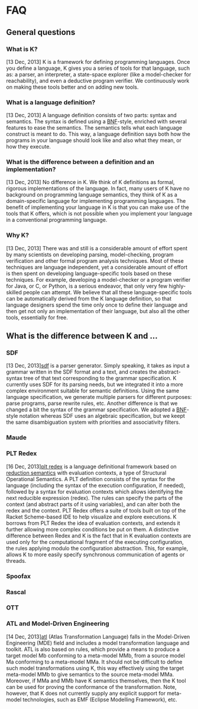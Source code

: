 # FAQ

## General questions

### What is K?

[13 Dec, 2013] K is a framework for defining programming languages. Once you define a language, K gives you a series of tools for that language, such as: a parser, an interpreter, a state-space explorer (like a model-checker for reachability), and even a deductive program verifier. We continuously work on making these tools better and on adding new tools.

### What is a language definition?

[13 Dec, 2013] A language definition consists of two parts: syntax and semantics. The syntax is defined using a [BNF](http://en.wikipedia.org/wiki/Backus%E2%80%93Naur_Form)-style, enriched with several features to ease the semantics. The semantics tells what each language construct is meant to do. This way, a language definition says both how the programs in your language should look like and also what they mean, or how they execute.

### What is the difference between a definition and an implementation?

[13 Dec, 2013] No difference in K. We think of K definitions as formal, rigorous implementations of the language. In fact, many users of K have no background on programming language semantics, they think of K as a domain-specific language for implementing programming languages. The benefit of implementing your language in K is that you can make use of the tools that K offers, which is not possible when you implement your language in a conventional programming language.

### Why K?

[13 Dec, 2013] There was and still is a considerable amount of effort spent by many scientists on developing parsing, model-checking, program verification and other formal program analysis techniques. Most of these techniques are language independent, yet a considerable amount of effort is then spent on developing language-specific tools based on these techniques. For example, developing a model-checker or a program verifier for Java, or C, or Python, is a serious endeavor, that only very few highly-skilled people can attempt. We believe that all these language-specific tools can be automatically derived from the K language definition, so that language designers spend the time only once to define their language and then get not only an implementation of their language, but also all the other tools, essentially for free.

## What is the difference between K and ...

### SDF

[13 Dec, 2013][sdf](http://www.program-transformation.org/Sdf/WebHome) is a parser generator. Simply speaking, it takes as input a grammar written in the SDF format and a text, and creates the abstract-syntax tree of that text corresponding to the grammar specification. K currently uses SDF for its parsing needs, but we integrated it into a more complex environment suitable for semantic definitions. Using the same language specification, we generate multiple parsers for different purposes: parse programs, parse rewrite rules, etc. Another difference is that we changed a bit the syntax of the grammar specification. We adopted a [BNF](http://en.wikipedia.org/wiki/Backus%E2%80%93Naur_Form)-style notation whereas SDF uses an algebraic specification, but we keept the same disambiguation system with priorities and associativity filters.

### Maude

### PLT Redex

[16 Dec, 2013][plt redex](http://redex.racket-lang.org/) is a language definitional framework based on [reduction semantics](http://en.wikipedia.org/wiki/Operational_semantics#Reduction_semantics) with evaluation contexts, a type of Structural Operational Semantics. A PLT definition consists of the syntax for the language (including the syntax of the execution configuration, if needed), followed by a syntax for evaluation contexts which allows identifying the next reducible expression (redex). The rules can specify the parts of the context (and abstract parts of it using variables), and can alter both the redex and the context. PLT Redex offers a suite of tools built on top of the Racket Scheme-based IDE to help visualize and explore executions. K borrows from PLT Redex the idea of evaluation contexts, and extends it further allowing more complex conditions be put on them. A distinctive difference between Redex and K is the fact that in K evaluation contexts are used only for the computational fragment of the executing configuration, the rules applying modulo the configuration abstraction. This, for example, allows K to more easily specify synchronous communication of agents or threads.

### Spoofax

### Rascal

### OTT

### ATL and Model-Driven Engineering

[14 Dec, 2013][atl](http://wiki.eclipse.org/M2M/Atlas_Transformation_Language_(ATL)) (Atlas Transformation Language) falls in the Model-Driven Engineering (MDE) field and includes a model transformation language and toolkit. ATL is also based on rules, which provide a means to produce a target model Mb conforming to a meta-model MMb, from a source model Ma conforming to a meta-model MMa. It should not be difficult to define such model transformations using K, this way effectively using the target meta-model MMb to give semantics to the source meta-model MMa. Moreover, if MMa and MMb have K semantics themselves, then the K tool can be used for proving the conformance of the transformation. Note, however, that K does not currently supply any explicit support for meta-model technologies, such as EMF (Eclipse Modelling Framework), etc.
